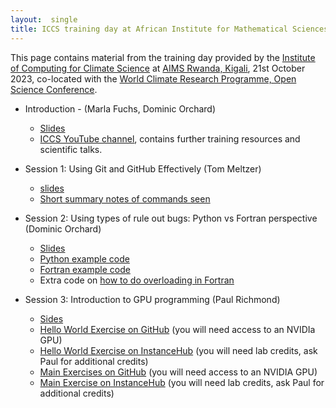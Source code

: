 ```yaml
---
layout:  single
title: ICCS training day at African Institute for Mathematical Sciences (AIMS), Kigali, Rwanda
---
```


This page contains material from the training day provided by the [Institute of Computing for Climate Science](https://iccs.cam.ac.uk) at [AIMS Rwanda, Kigali](https://aims.ac.rw/),
21st October 2023, co-located with the [World Climate Research Programme, Open Science Conference](https://wcrp-osc2023.org/).

* Introduction - (Marla Fuchs, Dominic Orchard)
  - [Slides](wm02-iccs-wcrp-training-intro.pdf)
  - [ICCS YouTube channel](https://www.youtube.com/@instituteofcomputingforcli3982), contains further training resources and scientific talks.

* Session 1: Using Git and GitHub Effectively (Tom Meltzer)
  - [slides](https://zenodo.org/records/10034289)
  - [Short summary notes of commands seen](short-notes-git.html)

* Session 2: Using types of rule out bugs: Python vs Fortran perspective (Dominic Orchard)
  - [Slides](wm02-types-lecture.pdf)
  - [Python example code](typesTutorial/typesTutorial.py)
  - [Fortran example code](typesTutorial/typesTutorial.f90)
  - Extra code on [how to do overloading in Fortran](https://gist.github.com/dorchard/3cc13fe75d6d109cb75ec11d41ddc104)

* Session 3: Introduction to GPU programming (Paul Richmond)
   - [Sides](https://drive.google.com/file/d/10RAsyQpuhgy-OSSRkkwxWS2WQ_c4vS5E/view?usp=sharing)
   - [Hello World Exercise on GitHub](https://github.com/Cambridge-ICCS/CUDAHelloWorld) (you will need access to an NVIDIa GPU)
   - [Hello World Exercise on InstanceHub](https://www.instancehub.com/labs/5/) (you will need lab credits, ask Paul for additional credits)
   - [Main Exercises on GitHub](https://github.com/Cambridge-ICCS/CUDAHelloWorld) (you will need access to an NVIDIA GPU)
   - [Main Exercise on InstanceHub](https://www.instancehub.com/labs/6/) (you will need lab credits, ask Paul for additional credits)
